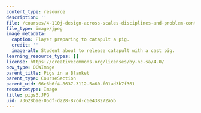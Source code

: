 ```yaml
---
content_type: resource
description: ''
file: /courses/4-110j-design-across-scales-disciplines-and-problem-contexts-spring-2013/73628bae05dfd22887cdc6e438272a5b_pigs3.JPG
file_type: image/jpeg
image_metadata:
  caption: Player preparing to catapult a pig.
  credit: ''
  image-alt: Student about to release catapult with a cast pig.
learning_resource_types: []
license: https://creativecommons.org/licenses/by-nc-sa/4.0/
ocw_type: OCWImage
parent_title: Pigs in a Blanket
parent_type: CourseSection
parent_uid: 66c6b6f4-8637-3112-5a60-f01ad3b7f361
resourcetype: Image
title: pigs3.JPG
uid: 73628bae-05df-d228-87cd-c6e438272a5b
---
```

